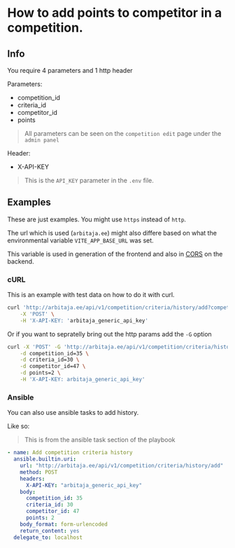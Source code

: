 # How to add points to competitor in a competition.

## Info
You require 4 parameters and 1 http header

Parameters:
  - competition_id
  - criteria_id
  - competitor_id
  - points
> All parameters can be seen on the `competition edit` page under the `admin panel`

Header:
  - X-API-KEY
> This is the `API_KEY` parameter in the `.env` file.

## Examples
These are just examples. You might use `https` instead of `http`.

The url which is used (`arbitaja.ee`) might also differe based on what the environmental variable `VITE_APP_BASE_URL` was set.

This variable is used in generation of the frontend and also in [CORS](https://en.wikipedia.org/wiki/Cross-origin_resource_sharing) on the backend.

### cURL
This is an example with test data on how to do it with curl.
```bash
curl 'http://arbitaja.ee/api/v1/competition/criteria/history/add?competition_id=35&criteria_id=30&competitor_id=47&points=2' \
    -X 'POST' \
    -H 'X-API-KEY: 'arbitaja_generic_api_key'
```
Or if you want to sepratelly bring out the http params add the `-G` option
```bash 
curl -X 'POST' -G 'http://arbitaja.ee/api/v1/competition/criteria/history/add' \
    -d competition_id=35 \
    -d criteria_id=30 \
    -d competitor_id=47 \
    -d points=2 \
    -H 'X-API-KEY: arbitaja_generic_api_key'
```

### Ansible
You can also use ansible tasks to add history.

Like so:
> This is from the ansible task section of the playbook
```yaml
- name: Add competition criteria history
  ansible.builtin.uri:
    url: "http://arbitaja.ee/api/v1/competition/criteria/history/add"
    method: POST
    headers:
      X-API-KEY: "arbitaja_generic_api_key"
    body:
      competition_id: 35
      criteria_id: 30
      competitor_id: 47
      points: 2
    body_format: form-urlencoded
    return_content: yes
  delegate_to: localhost
```
